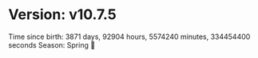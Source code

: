 # Version: v10.7.5
Time since birth: 3871 days, 92904 hours, 5574240 minutes, 334454400 seconds
Season: Spring 🌸
